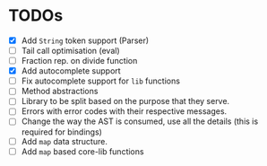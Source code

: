 # TODOs

- [x] Add `String` token support (Parser)
- [ ] Tail call optimisation (eval)
- [ ] Fraction rep. on divide function
- [x] Add autocomplete support
- [ ] Fix autocomplete support for `lib` functions
- [ ] Method abstractions
- [ ] Library to be split based on the purpose that they serve.
- [ ] Errors with error codes with their respective messages.
- [ ] Change the way the AST is consumed, use all the details (this is required for bindings)
- [ ] Add `map` data structure.
- [ ] Add `map` based core-lib functions
